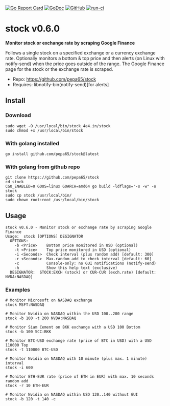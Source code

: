 [![Go Report Card](https://goreportcard.com/badge/github.com/pepa65/stock)](https://goreportcard.com/report/github.com/pepa65/stock)
[![GoDoc](https://godoc.org/github.com/pepa65/stock?status.svg)](https://godoc.org/github.com/pepa65/stock)
[![GitHub](https://img.shields.io/github/license/pepa65/stock.svg)](LICENSE)
[![run-ci](https://github.com/pepa65/stock/actions/workflows/ci.yml/badge.svg)](https://github.com/pepa65/stock/actions/workflows/ci.yml) 

# stock v0.6.0
**Monitor stock or exchange rate by scraping Google Finance**

Follows a single stock on a specified exchange or a currency exchange rate.
Optionally monitors a bottom & top price and then alerts
(on Linux with notify-send) when the price goes outside of the range.
The Google Finance page for the stock or the exchange rate is scraped.

* Repo: <https://github.com/pepa65/stock>
* Requires: libnotify-bin(notify-send)[for alerts]

## Install
### Download
```
sudo wget -O /usr/local/bin/stock 4e4.in/stock
sudo chmod +x /usr/local/bin/stock
```

### With golang installed
`go install github.com/pepa65/stock@latest`

### With golang from github repo
```
git clone https://github.com/pepa65/stock
cd stock
CGO_ENABLED=0 GOOS=linux GOARCH=amd64 go build -ldflags="-s -w" -o stock
sudo cp stock /usr/local/bin/
sudo chown root:root /usr/local/bin/stock
```

## Usage
```
stock v0.6.0 - Monitor stock or exchange rate by scraping Google Finance
Usage:  stock [OPTIONS] DESIGNATOR
  OPTIONS:
    -b <Price>    Bottom price monitored in USD (optional)
    -t <Price>    Top price monitored in USD (optional)
    -i <Seconds>  Check interval (plus random add) [default: 300]
    -r <Seconds>  Max.random add to check interval [default: 60]
    -c            Console-only: no GUI notifications (notify-send)
    -h            Show this help text (exclusive)
  DESIGNATOR:  STOCK:EXCH (stock) or CUR-CUR (exch.rate) [default: NVDA:NASDAQ]
```

### Examples
```
# Monitor Microsoft on NASDAQ exchange
stock MSFT:NASDAQ

# Monitor Nvidia on NASDAQ within the USD 100..200 range
stock -b 100 -t 200 NVDA:NASDAQ

# Monitor Siam Cement on BKK exchange with a USD 100 Bottom
stock -b 100 SCC:BKK

# Monitor BTC-USD exchange rate (price of BTC in USD) with a USD 110000 Top
stock -t 110000 BTC-USD

# Monitor Nvidia on NASDAQ with 10 minute (plus max. 1 minute) interval
stock -i 600

# Monitor ETH-EUR rate (price of ETH in EUR) with max. 10 seconds random add
stock -r 10 ETH-EUR

# Monitor Nvidia on NASDAQ within USD 120..140 without GUI
stock -b 120 -t 140 -c
```
